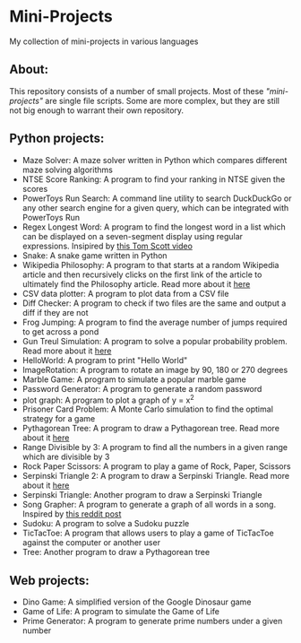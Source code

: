 # Mini-Projects
My collection of mini-projects in various languages

## About: <a name = "about"></a>
This repository consists of a number of small projects. Most of these _"mini-projects"_ are single file scripts. Some are more complex, but they are still not big enough to warrant their own repository.

## Python projects: <a name = "python-projects"></a>
 - Maze Solver: A maze solver written in Python which compares different maze solving algorithms
 - NTSE Score Ranking: A program to find your ranking in NTSE given the scores
 - PowerToys Run Search: A command line utility to search DuckDuckGo or any other search engine for a given query, which can be integrated with PowerToys Run
 - Regex Longest Word: A program to find the longest word in a list which can be displayed on a seven-segment display using regular expressions. Insipired by [this Tom Scott video](https://youtu.be/zp4BMR88260)
 - Snake: A snake game written in Python
 - Wikipedia Philosophy: A program to that starts at a random Wikipedia article and then recursively clicks on the first link of the article to ultimately find the Philosophy article. Read more about it [here](https://en.wikipedia.org/wiki/Wikipedia:Getting_to_Philosophy)
 - CSV data plotter: A program to plot data from a CSV file
 - Diff Checker: A program to check if two files are the same and output a diff if they are not
 - Frog Jumping: A program to find the average number of jumps required to get across a pond
 - Gun Treul Simulation: A program to solve a popular probability problem. Read more about it [here](https://www.popularmechanics.com/science/math/a24727/riddle-of-the-week-11/)
 - HelloWorld: A program to print "Hello World"
 - ImageRotation: A program to rotate an image by 90, 180 or 270 degrees
 - Marble Game: A program to simulate a popular marble game
 - Password Generator: A program to generate a random password
 - plot graph: A program to plot a graph of y = x<sup>2</sup>
 - Prisoner Card Problem: A Monte Carlo simulation to find the optimal strategy for a game
 - Pythagorean Tree: A program to draw a Pythagorean tree. Read more about it [here](https://en.wikipedia.org/wiki/Pythagoras_tree_(fractal))
 - Range Divisible by 3: A program to find all the numbers in a given range which are divisible by 3
 - Rock Paper Scissors: A program to play a game of Rock, Paper, Scissors
 - Serpinski Triangle 2: A program to draw a Serpinski Triangle. Read more about it [here](https://en.wikipedia.org/wiki/Serpinski_triangle)
 - Serpinski Triangle: Another program to draw a Serpinski Triangle
 - Song Grapher: A program to generate a graph of all words in a song. Inspired by [this reddit post](https://www.reddit.com/r/teenagers/comments/razgcl/i_put_this_image_in_my_powerpoint_school_project/)
 - Sudoku: A program to solve a Sudoku puzzle
 - TicTacToe: A program that allows users to play a game of TicTacToe against the computer or another user
 - Tree: Another program to draw a Pythagorean tree

## Web projects: <a name = "web-projects"></a>
 - Dino Game: A simplified version of the Google Dinosaur game
 - Game of Life: A program to simulate the Game of Life
 - Prime Generator: A program to generate prime numbers under a given number

